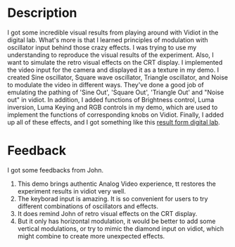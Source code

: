 # Description
I got some incredible visual results from playing around with Vidiot in the digital lab. What's more is that I learned principles of modulation with oscillator input behind those crazy effects.  I was trying to use my understanding to reproduce the visual results of the experiment. Also, I want to simulate the retro visual effects on the CRT display. I implemented the video input for the camera and displayed it as a texture in my demo.  I created Sine oscillator, Square wave oscillator, Triangle oscillator, and Noise to modulate the video in different ways. They've done a good job of emulating the pathing of 'Sine Out', 'Square Out', 'Triangle Out' and "Noise out" in vidiot. In addition, I added functions of Brightness control, Luma inversion, Luma Keying and RGB controls in my demo, which are used to implement the functions of corresponding knobs on Vidiot.  Finally, I added up all of these effects, and I got something like this [result form digital lab](./pictures/12.jpg).
# Feedback
I got some feedbacks from John.
1. This demo brings authentic Analog Video experience, tt restores the experiment results in vidiot very well.
2. The keyborad input is amazing. It is so convenient for users to try different combinations of oscillators and effects.
3. It does remind John of retro visual effects on the CRT display.
4. But it only has horizontal modulation, it would be better to add some vertical modulations, or try to mimic the diamond input on vidiot, which might combine to create more unexpected effects.
